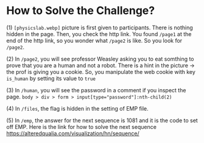 # How to Solve the Challenge?

(1) `[physicslab.webp]` picture is first given to participants. There is nothing hidden in the page. Then, you check the http link. You found `/page1` at the end of the http link, so you wonder what `/page2` is like. So you look for `/page2`.

(2) In `/page2`, you will see professor Weasley asking you to eat somthing to prove that you are a human and not a robot. There is a hint in the picture -> the prof is giving you a cookie. So, you manipulate the web cookie with key `is_human` by setting its value to `true`

(3) In `/human`, you will see the password in a comment if you inspect the page. `body > div > form > input[type="password"]:nth-child(2)`

(4) In `/files`, the flag is hidden in the setting of EMP file.

(5) In `/emp`, the answer for the next sequence is 1081 and it is the code to set off EMP. Here is the link for how to solve the next sequence https://alteredqualia.com/visualization/hn/sequence/
